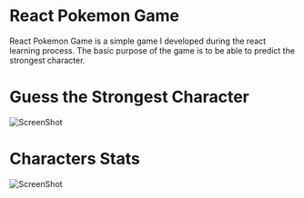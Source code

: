 # React Pokemon Game
React Pokemon Game is a simple game I developed during the react learning process.
The basic purpose of the game is to be able to predict the strongest character.

Guess the Strongest Character 
===
![ScreenShot](https://imageshack.com/a/img923/1255/C7URkA.png)

Characters Stats
===
![ScreenShot](https://imageshack.com/a/img924/2165/M4YrDd.png)


